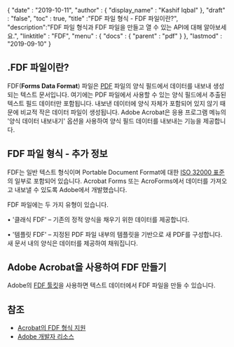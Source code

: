 {
  "date" : "2019-10-11",
  "author" : {
    "display_name" : "Kashif Iqbal"
},
  "draft" : "false",
  "toc" : true,
  "title" :"FDF 파일 형식 - FDF 파일이란?",
  "description":"FDF 파일 형식과 FDF 파일을 만들고 열 수 있는 API에 대해 알아보세요.",
  "linktitle" : "FDF",
  "menu" : {
    "docs" : {
      "parent" : "pdf"
}
},
  "lastmod" : "2019-09-10"
}

## .FDF 파일이란?

FDF(**Forms Data Format**) 파일은 [PDF](/ko/pdf/) 파일의 양식 필드에서 데이터를 내보내 생성되는 텍스트 문서입니다. 여기에는 PDF 파일에서 사용할 수 있는 양식 필드에서 추출된 텍스트 필드 데이터만 포함됩니다. 내보낸 데이터에 양식 자체가 포함되어 있지 않기 때문에 비교적 작은 데이터 파일이 생성됩니다. Adobe Acrobat은 응용 프로그램 메뉴의 '양식 데이터 내보내기' 옵션을 사용하여 양식 필드 데이터를 내보내는 기능을 제공합니다.

## FDF 파일 형식 - 추가 정보

FDF는 일반 텍스트 형식이며 Portable Document Format에 대한 [ISO 32000 표준](https://www.iso.org/standard/51502.html)의 일부로 포함되어 있습니다. Acrobat Forms 또는 AcroForms에서 데이터를 가져오고 내보낼 수 있도록 Adobe에서 개발했습니다.

FDF 파일에는 두 가지 유형이 있습니다.

• '클래식 FDF' – 기존의 정적 양식을 채우기 위한 데이터를 제공합니다.

• '템플릿 FDF' – 지정된 PDF 파일 내부의 템플릿을 기반으로 새 PDF를 구성합니다. 새 문서 내의 양식은 데이터를 제공하여 채워집니다.

## Adobe Acrobat을 사용하여 FDF 만들기

Adobe의 [FDF 툴킷](https://opensource.adobe.com/dc-acrobat-sdk-docs/)을 사용하면 텍스트 데이터에서 FDF 파일을 만들 수 있습니다.

## 참조 ##

* [Acrobat의 FDF 형식 지원](https://helpx.adobe.com/coldfusion/developing-applications/working-with-documents-charts-and-reports/assembling-pdf-documents/fdf-format-support-for-acroforms.html)
* [Adobe 개발자 리소스](https://opensource.adobe.com/dc-acrobat-sdk-docs/)

